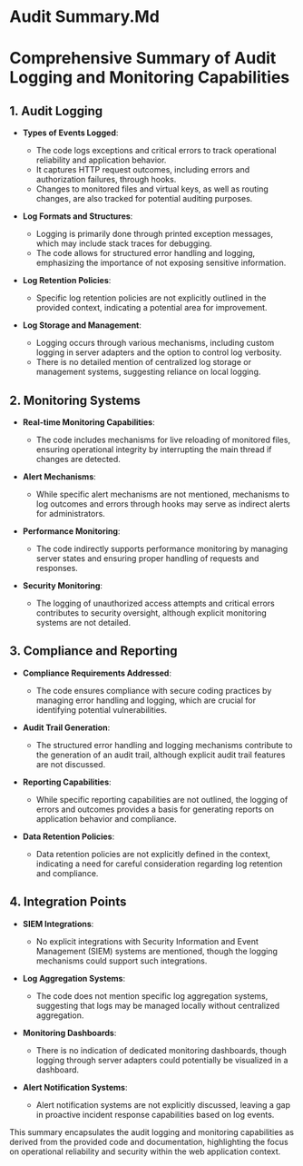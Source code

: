 # Audit Summary.Md

# Comprehensive Summary of Audit Logging and Monitoring Capabilities

## 1. Audit Logging
- **Types of Events Logged**: 
  - The code logs exceptions and critical errors to track operational reliability and application behavior.
  - It captures HTTP request outcomes, including errors and authorization failures, through hooks.
  - Changes to monitored files and virtual keys, as well as routing changes, are also tracked for potential auditing purposes.

- **Log Formats and Structures**: 
  - Logging is primarily done through printed exception messages, which may include stack traces for debugging.
  - The code allows for structured error handling and logging, emphasizing the importance of not exposing sensitive information.

- **Log Retention Policies**: 
  - Specific log retention policies are not explicitly outlined in the provided context, indicating a potential area for improvement.

- **Log Storage and Management**: 
  - Logging occurs through various mechanisms, including custom logging in server adapters and the option to control log verbosity.
  - There is no detailed mention of centralized log storage or management systems, suggesting reliance on local logging.

## 2. Monitoring Systems
- **Real-time Monitoring Capabilities**: 
  - The code includes mechanisms for live reloading of monitored files, ensuring operational integrity by interrupting the main thread if changes are detected.

- **Alert Mechanisms**: 
  - While specific alert mechanisms are not mentioned, mechanisms to log outcomes and errors through hooks may serve as indirect alerts for administrators.

- **Performance Monitoring**: 
  - The code indirectly supports performance monitoring by managing server states and ensuring proper handling of requests and responses.

- **Security Monitoring**: 
  - The logging of unauthorized access attempts and critical errors contributes to security oversight, although explicit monitoring systems are not detailed.

## 3. Compliance and Reporting
- **Compliance Requirements Addressed**: 
  - The code ensures compliance with secure coding practices by managing error handling and logging, which are crucial for identifying potential vulnerabilities.

- **Audit Trail Generation**: 
  - The structured error handling and logging mechanisms contribute to the generation of an audit trail, although explicit audit trail features are not discussed.

- **Reporting Capabilities**: 
  - While specific reporting capabilities are not outlined, the logging of errors and outcomes provides a basis for generating reports on application behavior and compliance.

- **Data Retention Policies**: 
  - Data retention policies are not explicitly defined in the context, indicating a need for careful consideration regarding log retention and compliance.

## 4. Integration Points
- **SIEM Integrations**: 
  - No explicit integrations with Security Information and Event Management (SIEM) systems are mentioned, though the logging mechanisms could support such integrations.

- **Log Aggregation Systems**: 
  - The code does not mention specific log aggregation systems, suggesting that logs may be managed locally without centralized aggregation.

- **Monitoring Dashboards**: 
  - There is no indication of dedicated monitoring dashboards, though logging through server adapters could potentially be visualized in a dashboard.

- **Alert Notification Systems**: 
  - Alert notification systems are not explicitly discussed, leaving a gap in proactive incident response capabilities based on log events.

This summary encapsulates the audit logging and monitoring capabilities as derived from the provided code and documentation, highlighting the focus on operational reliability and security within the web application context.